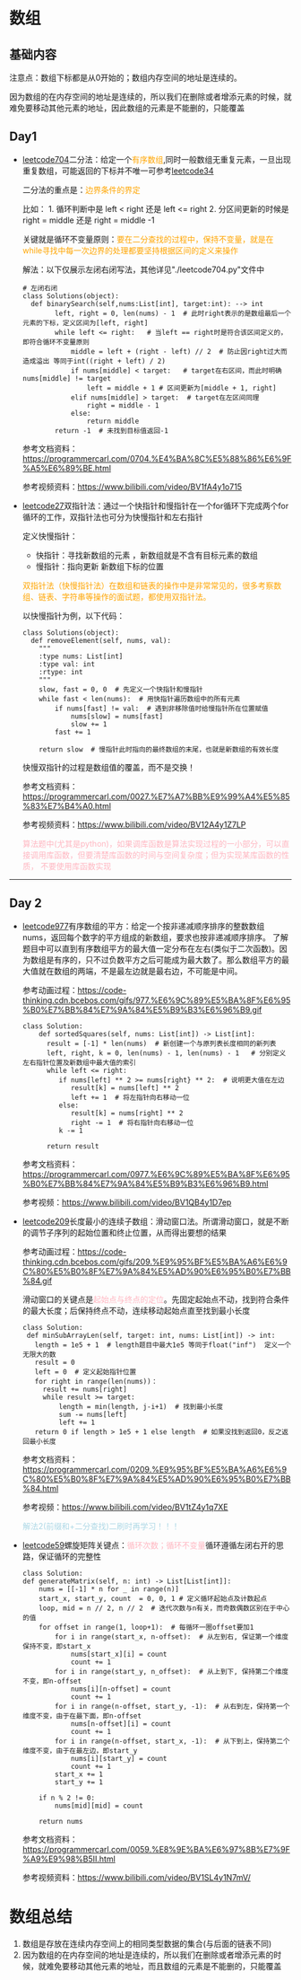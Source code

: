 # 数组
##  基础内容
注意点：数组下标都是从0开始的；数组内存空间的地址是连续的。

因为数组的在内存空间的地址是连续的，所以我们在删除或者增添元素的时候，就难免要移动其他元素的地址，因此数组的元素是不能删的，只能覆盖
## Day1
 * [leetcode704](https://leetcode.cn/problems/binary-search/)二分法：给定一个<font color ="orange">有序数组</font>,同时一般数组无重复元素，一旦出现重复数组，可能返回的下标并不唯一可参考[leetcode34](https://leetcode.cn/problems/find-first-and-last-position-of-element-in-sorted-array/)

    二分法的重点是：<font color ="orange">边界条件的界定</font>

    比如：
        1. 循环判断中是 left < right 还是 left <= right
        2. 分区间更新的时候是 right = middle 还是 right = middle -1
    
    关键就是循环不变量原则：<font color = "orange">要在二分查找的过程中，保持不变量，就是在while寻找中每一次边界的处理都要坚持根据区间的定义来操作</font>
    
    解法：以下仅展示左闭右闭写法，其他详见"./leetcode704.py"文件中
    ```
   # 左闭右闭
    class Solutions(object):
      def binarySearch(self,nums:List[int], target:int): --> int
            left, right = 0, len(nums) - 1  # 此时right表示的是数组最后一个元素的下标，定义区间为[left, right]
            while left <= right:   # 当left == right时是符合该区间定义的，即符合循环不变量原则
                middle = left + (right - left) // 2  # 防止因right过大而造成溢出 等同于int((right + left) / 2)
                if nums[middle] < target:   # target在右区间，而此时明确nums[middle] != target
                    left = middle + 1 # 区间更新为[middle + 1, right]
                elif nums[middle] > target:  # target在左区间同理
                    right = middle - 1  
                else:
                    return middle
            return -1  # 未找到目标值返回-1
    ```
    参考文档资料：https://programmercarl.com/0704.%E4%BA%8C%E5%88%86%E6%9F%A5%E6%89%BE.html
    
    参考视频资料：https://www.bilibili.com/video/BV1fA4y1o715


 * [leetcode27](https://leetcode.cn/problems/remove-element/)双指针法：通过一个快指针和慢指针在一个for循环下完成两个for循环的工作，双指针法也可分为快慢指针和左右指针

   定义快慢指针：
    * 快指针：寻找新数组的元素 ，新数组就是不含有目标元素的数组
    * 慢指针：指向更新 新数组下标的位置
   
    <font color = "orange">双指针法（快慢指针法）在数组和链表的操作中是非常常见的，很多考察数组、链表、字符串等操作的面试题，都使用双指针法。</font>
    
    以快慢指针为例，以下代码：
    ```
   class Solutions(object):
      def removeElement(self, nums, val):
        """
        :type nums: List[int]
        :type val: int
        :rtype: int
        """
        slow, fast = 0, 0  # 先定义一个快指针和慢指针
        while fast < len(nums):  # 用快指针遍历数组中的所有元素
            if nums[fast] != val:  # 遇到非移除值时给慢指针所在位置赋值
                nums[slow] = nums[fast]
                slow += 1
            fast += 1

        return slow  # 慢指针此时指向的最终数组的末尾，也就是新数组的有效长度
    ```
   快慢双指针的过程是数组值的覆盖，而不是交换！

   参考文档资料：https://programmercarl.com/0027.%E7%A7%BB%E9%99%A4%E5%85%83%E7%B4%A0.html

   参考视频资料：https://www.bilibili.com/video/BV12A4y1Z7LP

   <font color ="LightPink">算法题中(尤其是python)，如果调库函数是算法实现过程的一小部分，可以直接调用库函数，但要清楚库函数的时间与空间复杂度；但为实现某库函数的性质，
   不要使用库函数实现</font>
---
## Day 2
* [leetcode977](https://leetcode.cn/problems/squares-of-a-sorted-array/)有序数组的平方：给定一个按非递减顺序排序的整数数组nums，返回每个数字的平方组成的新数组，要求也按非递减顺序排序。
了解题目中可以直到有序数组平方的最大值一定分布在左右(类似于二次函数)。因为数组是有序的，只不过负数平方之后可能成为最大数了。那么数组平方的最大值就在数组的两端，不是最左边就是最右边，不可能是中间。

   参考动画过程：https://code-thinking.cdn.bcebos.com/gifs/977.%E6%9C%89%E5%BA%8F%E6%95%B0%E7%BB%84%E7%9A%84%E5%B9%B3%E6%96%B9.gif
   ```
   class Solution:
       def sortedSquares(self, nums: List[int]) -> List[int]:
         result = [-1] * len(nums)  # 新创建一个与原列表长度相同的新列表
         left, right, k = 0, len(nums) - 1, len(nums) - 1   # 分别定义左右指针位置及新数组中最大值的索引
         while left <= right:
            if nums[left] ** 2 >= nums[right} ** 2:  # 说明更大值在左边
               result[k] = nums[left] ** 2
               left += 1  # 将左指针向右移动一位
            else:
               result[k] = nums[right] ** 2
               right -= 1  # 将右指针向右移动一位
            k -= 1
         
         return result
   ```
   参考文档资料：https://programmercarl.com/0977.%E6%9C%89%E5%BA%8F%E6%95%B0%E7%BB%84%E7%9A%84%E5%B9%B3%E6%96%B9.html
   
   参考视频：https://www.bilibili.com/video/BV1QB4y1D7ep
* [leetcode209](https://leetcode.cn/problems/minimum-size-subarray-sum/)长度最小的连续子数组：滑动窗口法。所谓滑动窗口，就是不断的调节子序列的起始位置和终止位置，从而得出要想的结果
   
   参考动画过程：https://code-thinking.cdn.bcebos.com/gifs/209.%E9%95%BF%E5%BA%A6%E6%9C%80%E5%B0%8F%E7%9A%84%E5%AD%90%E6%95%B0%E7%BB%84.gif
   
   滑动窗口的关键点是<font color ="LightPink">起始点与终点的定位</font>。先固定起始点不动，找到符合条件的最大长度；后保持终点不动，连续移动起始点直至找到最小长度
   ```
  class Solution:
    def minSubArrayLen(self, target: int, nums: List[int]) -> int:
      length = 1e5 + 1  # length题目中最大1e5 等同于float("inf")  定义一个无限大的数
      result = 0  
      left = 0  # 定义起始指针位置
      for right in range(len(nums))：
        result += nums[right]
        while result >= target:
            length = min(length, j-i+1)  # 找到最小长度
            sum -= nums[left]
            left += 1
      return 0 if length > 1e5 + 1 else length  # 如果没找到返回0，反之返回最小长度
  ```
    参考文档资料：https://programmercarl.com/0209.%E9%95%BF%E5%BA%A6%E6%9C%80%E5%B0%8F%E7%9A%84%E5%AD%90%E6%95%B0%E7%BB%84.html
  
    参考视频：https://www.bilibili.com/video/BV1tZ4y1q7XE

    <font color ="LightBlue">解法2(前缀和+二分查找)二刷时再学习！！！</font>

* [leetcode59](https://leetcode.cn/problems/spiral-matrix-ii/)螺旋矩阵关键点：<font color ="LightPink">循环次数；循环不变量</font>循环遵循左闭右开的思路，保证循环的完整性
    ```
  class Solution:
    def generateMatrix(self, n: int) -> List[List[int]]:
        nums = [[-1] * n for _ in range(n)]
        start_x, start_y, count  = 0, 0, 1 # 定义循环起始点及计数起点
        loop, mid = n // 2, n // 2  # 迭代次数与n有关，而奇数偶数区别在于中心的值
        for offset in range(1, loop+1):  # 每循环一圈offset要加1
            for i in range(start_x, n-offset):  # 从左到右, 保证第一个维度保持不变，即start_x
                nums[start_x][i] = count
                count += 1
            for i in range(start_y, n_offset):  # 从上到下, 保持第二个维度不变，即n-offset
                nums[i][n-offset] = count
                count += 1
            for i in range(n-offset, start_y, -1):  # 从右到左，保持第一个维度不变，由于在最下面，即n-offset
                nums[n-offset][i] = count
                count += 1
            for i in range(n-offset, start_x, -1):  # 从下到上，保持第二个维度不变，由于在最左边，即start_y
                nums[i][start_y] = count
                count += 1
            start_x += 1
            start_y += 1
        
        if n % 2 != 0:
            nums[mid][mid] = count
  
        return nums 
  ```
    参考文档资料：https://programmercarl.com/0059.%E8%9E%BA%E6%97%8B%E7%9F%A9%E9%98%B5II.html

    参考视频资料：https://www.bilibili.com/video/BV1SL4y1N7mV/
# 数组总结
1. 数组是存放在连续内存空间上的相同类型数据的集合(与后面的链表不同)
2. 因为数组的在内存空间的地址是连续的，所以我们在删除或者增添元素的时候，就难免要移动其他元素的地址，而且数组的元素是不能删的，只能覆盖